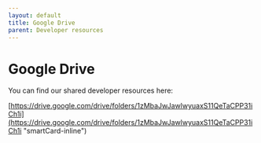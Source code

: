 ```yaml
---
layout: default
title: Google Drive
parent: Developer resources
---
```


# Google Drive

You can find our shared developer resources here:

[https://drive.google.com/drive/folders/1zMbaJwJawlwyuaxS11QeTaCPP31iCh1i](https://drive.google.com/drive/folders/1zMbaJwJawlwyuaxS11QeTaCPP31iCh1i "smartCard-inline")
